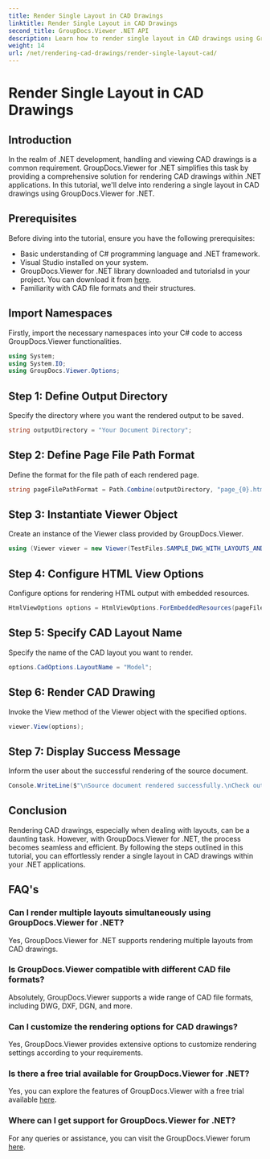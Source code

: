 ```yaml
---
title: Render Single Layout in CAD Drawings
linktitle: Render Single Layout in CAD Drawings
second_title: GroupDocs.Viewer .NET API
description: Learn how to render single layout in CAD drawings using GroupDocs.Viewer for .NET. Easy steps for seamless integration in your .NET applications.
weight: 14
url: /net/rendering-cad-drawings/render-single-layout-cad/
---
```


# Render Single Layout in CAD Drawings

## Introduction
In the realm of .NET development, handling and viewing CAD drawings is a common requirement. GroupDocs.Viewer for .NET simplifies this task by providing a comprehensive solution for rendering CAD drawings within .NET applications. In this tutorial, we'll delve into rendering a single layout in CAD drawings using GroupDocs.Viewer for .NET.
## Prerequisites
Before diving into the tutorial, ensure you have the following prerequisites:
- Basic understanding of C# programming language and .NET framework.
- Visual Studio installed on your system.
- GroupDocs.Viewer for .NET library downloaded and tutorialsd in your project. You can download it from [here](https://releases.groupdocs.com/viewer/net/).
- Familiarity with CAD file formats and their structures.

## Import Namespaces
Firstly, import the necessary namespaces into your C# code to access GroupDocs.Viewer functionalities.

```csharp
using System;
using System.IO;
using GroupDocs.Viewer.Options;
```

## Step 1: Define Output Directory
Specify the directory where you want the rendered output to be saved.
```csharp
string outputDirectory = "Your Document Directory";
```
## Step 2: Define Page File Path Format
Define the format for the file path of each rendered page.
```csharp
string pageFilePathFormat = Path.Combine(outputDirectory, "page_{0}.html");
```
## Step 3: Instantiate Viewer Object
Create an instance of the Viewer class provided by GroupDocs.Viewer.
```csharp
using (Viewer viewer = new Viewer(TestFiles.SAMPLE_DWG_WITH_LAYOUTS_AND_LAYERS))
```
## Step 4: Configure HTML View Options
Configure options for rendering HTML output with embedded resources.
```csharp
HtmlViewOptions options = HtmlViewOptions.ForEmbeddedResources(pageFilePathFormat);
```
## Step 5: Specify CAD Layout Name
Specify the name of the CAD layout you want to render.
```csharp
options.CadOptions.LayoutName = "Model";
```
## Step 6: Render CAD Drawing
Invoke the View method of the Viewer object with the specified options.
```csharp
viewer.View(options);
```
## Step 7: Display Success Message
Inform the user about the successful rendering of the source document.
```csharp
Console.WriteLine($"\nSource document rendered successfully.\nCheck output in {outputDirectory}.");
```

## Conclusion
Rendering CAD drawings, especially when dealing with layouts, can be a daunting task. However, with GroupDocs.Viewer for .NET, the process becomes seamless and efficient. By following the steps outlined in this tutorial, you can effortlessly render a single layout in CAD drawings within your .NET applications.
## FAQ's
### Can I render multiple layouts simultaneously using GroupDocs.Viewer for .NET?
Yes, GroupDocs.Viewer for .NET supports rendering multiple layouts from CAD drawings.
### Is GroupDocs.Viewer compatible with different CAD file formats?
Absolutely, GroupDocs.Viewer supports a wide range of CAD file formats, including DWG, DXF, DGN, and more.
### Can I customize the rendering options for CAD drawings?
Yes, GroupDocs.Viewer provides extensive options to customize rendering settings according to your requirements.
### Is there a free trial available for GroupDocs.Viewer for .NET?
Yes, you can explore the features of GroupDocs.Viewer with a free trial available [here](https://releases.groupdocs.com/).
### Where can I get support for GroupDocs.Viewer for .NET?
For any queries or assistance, you can visit the GroupDocs.Viewer forum [here](https://forum.groupdocs.com/c/viewer/9).
